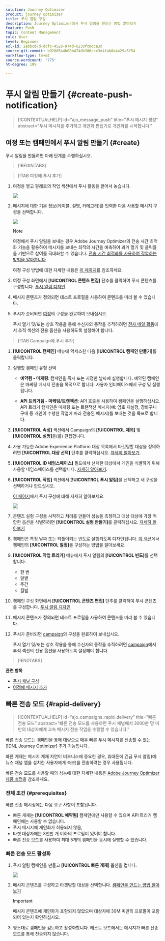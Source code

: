 ```yaml
---
solution: Journey Optimizer
product: journey optimizer
title: 푸시 알림 구성
description: Journey Optimizer에서 푸시 알림을 만드는 방법 알아보기
feature: Push
topic: Content Management
role: User
level: Beginner
exl-id: 2ebbcd7d-dcfc-4528-974d-6230fc0dca3d
source-git-commit: b9208544b08b474db386cce3d4fab0a4429a5f54
workflow-type: tm+mt
source-wordcount: '775'
ht-degree: 10%

---
```


# 푸시 알림 만들기 {#create-push-notification}

>[!CONTEXTUALHELP]
>id="ajo_message_push"
>title="푸시 메시지 생성"
>abstract="푸시 메시지를 추가하고 개인화 편집기로 개인화를 시작합니다."

## 여정 또는 캠페인에서 푸시 알림 만들기 {#create}

푸시 알림을 만들려면 아래 단계를 수행하십시오.

>[!BEGINTABS]

>[!TAB 여정에 푸시 추가]

1. 여정을 열고 팔레트의 작업 섹션에서 푸시 활동을 끌어서 놓습니다.

   ![](assets/push_create_1.png)

1. 메시지에 대한 기본 정보(레이블, 설명, 카테고리)를 입력한 다음 사용할 메시지 구성을 선택합니다.

   ![](assets/push_create_2.png)

   >[!NOTE]
   >
   >여정에서 푸시 알림을 보내는 경우 Adobe Journey Optimizer의 전송 시간 최적화 기능을 활용하여 메시지를 보내는 최적의 시간을 예측하여 과거 열기 및 클릭률을 기반으로 참여를 극대화할 수 있습니다. [전송 시간 최적화를 사용하여 작업하는 방법을 알아봅니다](../building-journeys/journeys-message.md#send-time-optimization)

   여정 구성 방법에 대한 자세한 내용은 [이 페이지](../building-journeys/journey-gs.md)를 참조하세요.

1. 여정 구성 화면에서 **[!UICONTROL 콘텐츠 편집]** 단추를 클릭하여 푸시 콘텐츠를 구성합니다. [푸시 알림 디자인](design-push.md)

1. 메시지 콘텐츠가 정의되면 테스트 프로필을 사용하여 콘텐츠를 미리 볼 수 있습니다.

1. 푸시가 준비되면 [여정](../building-journeys/journey-gs.md)의 구성을 완료하여 보내십시오.

   푸시 열기 및/또는 상호 작용을 통해 수신자의 동작을 추적하려면 [전자 메일 활동](../building-journeys/journeys-message.md)에서 추적 섹션의 전용 옵션을 사용하도록 설정해야 합니다.

>[!TAB Campaign에 푸시 추가]

1. **[!UICONTROL 캠페인]** 메뉴에 액세스한 다음 **[!UICONTROL 캠페인 만들기]**&#x200B;를 클릭합니다.

1. 실행할 캠페인 유형 선택

   * **예약됨 - 마케팅**: 캠페인을 즉시 또는 지정한 날짜에 실행합니다. 예약된 캠페인은 마케팅 메시지 전송을 목적으로 합니다. 사용자 인터페이스에서 구성 및 실행됩니다.

   * **API 트리거됨 - 마케팅/트랜잭션**: API 호출을 사용하여 캠페인을 실행하십시오. API 트리거 캠페인은 마케팅 또는 트랜잭션 메시지(예: 암호 재설정, 장바구니 구매 등 개인이 수행한 작업에 따라 전송된 메시지)를 보내는 것을 목표로 합니다.

1. **[!UICONTROL 속성]** 섹션에서 Campaign의 **[!UICONTROL 제목]** 및 **[!UICONTROL 설명]**&#x200B;을(를) 편집합니다.

1. 사용 가능한 Adobe Experience Platform 대상 목록에서 타깃팅할 대상을 정의하려면 **[!UICONTROL 대상 선택]** 단추를 클릭하십시오. [자세히 알아보기](../audience/about-audiences.md).

1. **[!UICONTROL ID 네임스페이스]** 필드에서 선택한 대상에서 개인을 식별하기 위해 사용할 네임스페이스를 선택합니다. [자세히 알아보기](../event/about-creating.md#select-the-namespace).

1. **[!UICONTROL 작업]** 섹션에서 **[!UICONTROL 푸시 알림]**&#x200B;을 선택하고 새 구성을 선택하거나 만드십시오.

   [이 페이지](push-configuration.md)에서 푸시 구성에 대해 자세히 알아보세요.

   ![](assets/push_create_3.png)

1. 콘텐츠 실험 구성을 시작하고 처리를 만들어 성능을 측정하고 대상 대상에 가장 적합한 옵션을 식별하려면 **[!UICONTROL 실험 만들기]**&#x200B;를 클릭하십시오. [자세히 알아보기](../content-management/content-experiment.md)

1. 캠페인은 특정 날짜 또는 되풀이되는 빈도로 실행되도록 디자인됩니다. [이 섹션](../campaigns/create-campaign.md#schedule)에서 캠페인의 **[!UICONTROL 일정]**&#x200B;을 구성하는 방법을 알아보세요.

1. **[!UICONTROL 작업 트리거]** 메뉴에서 푸시 알림의 **[!UICONTROL 빈도]**&#x200B;를 선택합니다.

   * 한 번
   * 일별
   * 주간
   * 월별

1. 캠페인 구성 화면에서 **[!UICONTROL 콘텐츠 편집]** 단추를 클릭하여 푸시 콘텐츠를 구성합니다. [푸시 알림 디자인](design-push.md)

1. 메시지 콘텐츠가 정의되면 테스트 프로필을 사용하여 콘텐츠를 미리 볼 수 있습니다.

1. 푸시가 준비되면 [campaign](../campaigns/create-campaign.md)의 구성을 완료하여 보내십시오.

   푸시 열기 및/또는 상호 작용을 통해 수신자의 동작을 추적하려면 [campaign](../campaigns/create-campaign.md)에서 추적 섹션의 전용 옵션을 사용하도록 설정해야 합니다.

>[!ENDTABS]

**관련 항목**

* [푸시 채널 구성](push-gs.md)
* [여정에 메시지 추가](../building-journeys/journeys-message.md)

## 빠른 전송 모드 {#rapid-delivery}

>[!CONTEXTUALHELP]
>id="ajo_campaigns_rapid_delivery"
>title="빠른 전송 모드"
>abstract="빠른 전송 모드를 사용하면 푸시 채널에서 3000만 명 미만의 대상자에게 고속 메시지 전송 작업을 수행할 수 있습니다."

빠른 전송 모드는 캠페인을 통해 대량으로 매우 빠른 푸시 메시지를 전송할 수 있는 [!DNL Journey Optimizer] 추가 기능입니다.

빠른 게재는 메시지 게재 지연이 비즈니스에 중요한 경우, 휴대폰에 긴급 푸시 알림(예: 뉴스 채널 앱을 설치한 사용자에게 속보)을 전송하려는 경우 사용됩니다.

빠른 전송 모드를 사용할 때의 성능에 대한 자세한 내용은 [Adobe Journey Optimizer 제품 설명](https://helpx.adobe.com/kr/legal/product-descriptions/adobe-journey-optimizer.html)을 참조하세요.

### 전제 조건 {#prerequisites}

빠른 전송 메시징에는 다음 요구 사항이 포함됩니다.

* 빠른 게재는 **[!UICONTROL 예약됨]** 캠페인에만 사용할 수 있으며 API 트리거 캠페인에는 사용할 수 없습니다.
* 푸시 메시지에 개인화가 허용되지 않음,
* 타겟 대상자에는 3천만 개 이하의 프로필이 있어야 합니다.
* 빠른 전송 모드를 사용하여 최대 5개의 캠페인을 동시에 실행할 수 있습니다.

### 빠른 전송 모드 활성화

1. 푸시 알림 캠페인을 만들고 **[!UICONTROL 빠른 게재]** 옵션을 켭니다.

   ![](assets/create-campaign-burst.png)

1. 메시지 콘텐츠를 구성하고 타겟팅할 대상을 선택합니다. [캠페인을 만드는 방법 알아보기](#create)

   >[!IMPORTANT]
   >
   >메시지 콘텐츠에 개인화가 포함되지 않았으며 대상자에 30M 미만의 프로필이 포함되어 있는지 확인하십시오.

1. 평소대로 캠페인을 검토하고 활성화합니다. 테스트 모드에서는 메시지가 빠른 전송 모드를 통해 전송되지 않습니다.